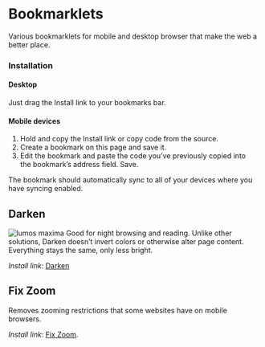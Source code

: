 # Bookmarklets
Various bookmarklets for mobile and desktop browser that make the web a better place. 

### Installation

#### Desktop
Just drag the Install link to your bookmarks bar.

#### Mobile devices
1. Hold and copy the Install link or copy code from the source.
2. Create a bookmark on this page and save it.
3. Edit the bookmark and paste the code you’ve previously copied into the bookmark’s address field. Save.

The bookmark should automatically sync to all of your devices where you have syncing enabled.

## Darken 
![lumos maxima](http://img2.wikia.nocookie.net/__cb20090531122933/harrypotter/images/f/f4/Lumos_Maxima.gif)
Good for night browsing and reading. Unlike other solutions, Darken doesn’t invert colors or otherwise alter page content. Everything stays the same, only less bright.

*Install link*: [Darken](javascript:(function(){if(window.isDimmed===true){document.getElementsByTagName('html')[0].style.cssText='filter:none;-webkit-filter:none;-moz-filter:none;';window.isDimmed=false;}else{document.getElementsByTagName('html')[0].style.cssText='filter:brightness(0.3);-webkit-filter:brightness(0.3);-moz-filter:brightness(0.3);-webkit-transform:translateZ(0);';window.isDimmed=true;}})();)

## Fix Zoom 
Removes zooming restrictions that some websites have on mobile browsers.

*Install link*: [Fix Zoom](javascript:(function()%7Bvar%20e=document.getElementsByTagName(%22meta%22),t=e.length,n;while(t--)%7Bn=e%5Bt%5D;if%20(n.name.toLowerCase()==%22viewport%22)%7Bn.content=%22user-scalable=1,%20initial-scale=1,%20maximum-scale=10;%22;%7D%7D%7D)()).
